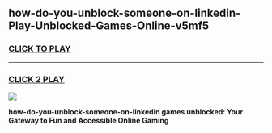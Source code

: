 
## how-do-you-unblock-someone-on-linkedin-Play-Unblocked-Games-Online-v5mf5
<h3>
<a href="https://premium76.site?title=how-do-you-unblock-someone-on-linkedin&ref=25A">CLICK TO PLAY</a></h3>
<hr>

<h3>
<a href="https://premium76.site?title=how-do-you-unblock-someone-on-linkedin&ref=25A">CLICK 2 PLAY</a>
  
</h3>

<a href="https://premium76.site?title=how-do-you-unblock-someone-on-linkedin&ref=25A"><img src="https://clearcache.store/games.png"></a>


**how-do-you-unblock-someone-on-linkedin games unblocked: Your Gateway to Fun and Accessible Online Gaming**
